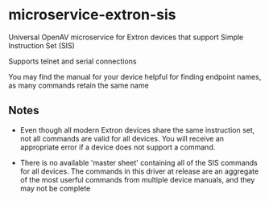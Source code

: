 # microservice-extron-sis

Universal OpenAV microservice for Extron devices that support Simple Instruction Set (SIS)

Supports telnet and serial connections

You may find the manual for your device helpful for finding endpoint names, as many commands retain the same name

## Notes

- Even though all modern Extron devices share the same instruction set, not all commands are valid for all devices.  You will receive an appropriate error if a device does not support a command.

- There is no available 'master sheet' containing all of the SIS commands for all devices.  The commands in this driver at release are an aggregate of the most userful commands from multiple device manuals, and they may not be complete
